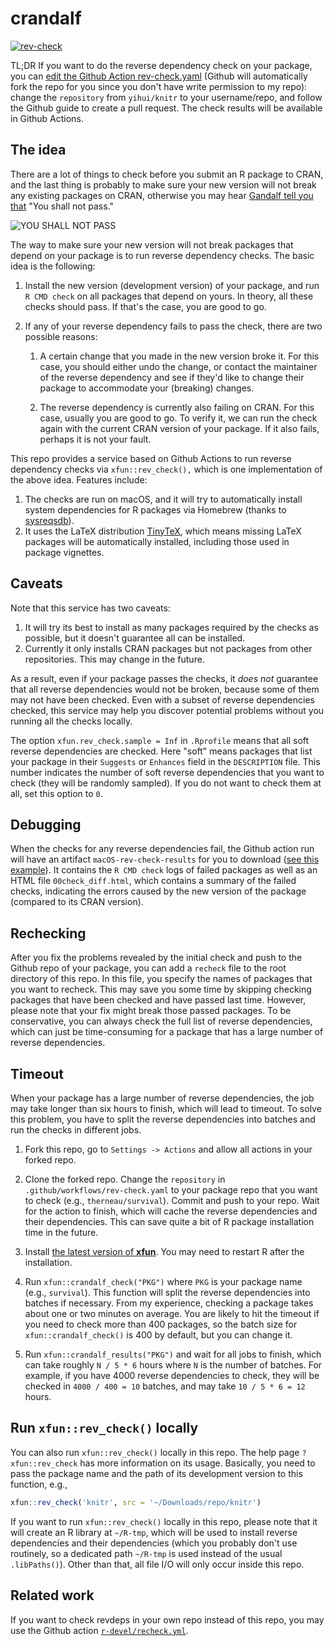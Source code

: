 # crandalf

[![rev-check](https://github.com/yihui/crandalf/workflows/rev-check/badge.svg)](https://github.com/yihui/crandalf/actions)

TL;DR If you want to do the reverse dependency check on your package, you can
[edit the Github Action
rev-check.yaml](https://github.com/yihui/crandalf/edit/main/.github/workflows/rev-check.yaml)
(Github will automatically fork the repo for you since you don't have write
permission to my repo): change the `repository` from `yihui/knitr` to your
username/repo, and follow the Github guide to create a pull request. The check
results will be available in Github Actions.

## The idea

There are a lot of things to check before you submit an R package to CRAN, and
the last thing is probably to make sure your new version will not break any
existing packages on CRAN, otherwise you may hear [Gandalf tell you
that](http://youtu.be/V4UfAL9f74I) "You shall not pass."

![YOU SHALL NOT PASS](https://i.imgur.com/3mdv0k9.jpg)

The way to make sure your new version will not break packages that depend on
your package is to run reverse dependency checks. The basic idea is the
following:

1.  Install the new version (development version) of your package, and run
    `R CMD check` on all packages that depend on yours. In theory, all these
    checks should pass. If that's the case, you are good to go.

2.  If any of your reverse dependency fails to pass the check, there are two
    possible reasons:

    1.  A certain change that you made in the new version broke it. For this
        case, you should either undo the change, or contact the maintainer of
        the reverse dependency and see if they'd like to change their package to
        accommodate your (breaking) changes.

    2.  The reverse dependency is currently also failing on CRAN. For this case,
        usually you are good to go. To verify it, we can run the check again
        with the current CRAN version of your package. If it also fails, perhaps
        it is not your fault.

This repo provides a service based on Github Actions to run reverse dependency
checks via `xfun::rev_check(),` which is one implementation of the above idea.
Features include:

1.  The checks are run on macOS, and it will try to automatically install system
    dependencies for R packages via Homebrew (thanks to
    [sysreqsdb](https://github.com/r-hub/sysreqsdb)).
2.  It uses the LaTeX distribution [TinyTeX](https://github.com/yihui/tinytex),
    which means missing LaTeX packages will be automatically installed,
    including those used in package vignettes.

## Caveats

Note that this service has two caveats:

1.  It will try its best to install as many packages required by the checks as
    possible, but it doesn't guarantee all can be installed.
2.  Currently it only installs CRAN packages but not packages from other
    repositories. This may change in the future.

As a result, even if your package passes the checks, it *does not* guarantee
that all reverse dependencies would not be broken, because some of them may not
have been checked. Even with a subset of reverse dependencies checked, this
service may help you discover potential problems without you running all the
checks locally.

The option `xfun.rev_check.sample = Inf` in `.Rprofile` means that all soft
reverse dependencies are checked. Here "soft" means packages that list your
package in their `Suggests` or `Enhances` field in the `DESCRIPTION` file. This
number indicates the number of soft reverse dependencies that you want to check
(they will be randomly sampled). If you do not want to check them at all, set
this option to `0`.

## Debugging

When the checks for any reverse dependencies fail, the Github action run will
have an artifact `macOS-rev-check-results` for you to download ([see this
example](https://github.com/yihui/crandalf/actions/runs/641478391)). It contains
the `R CMD check` logs of failed packages as well as an HTML file
`00check_diff.html`, which contains a summary of the failed checks, indicating
the errors caused by the new version of the package (compared to its CRAN
version).

## Rechecking

After you fix the problems revealed by the initial check and push to the Github
repo of your package, you can add a `recheck` file to the root directory of this
repo. In this file, you specify the names of packages that you want to recheck.
This may save you some time by skipping checking packages that have been checked
and have passed last time. However, please note that your fix might break those
passed packages. To be conservative, you can always check the full list of
reverse dependencies, which can just be time-consuming for a package that has a
large number of reverse dependencies.

## Timeout

When your package has a large number of reverse dependencies, the job may take
longer than six hours to finish, which will lead to timeout. To solve this
problem, you have to split the reverse dependencies into batches and run the
checks in different jobs.

1.  Fork this repo, go to `Settings -> Actions` and allow all actions in your
    forked repo.

2.  Clone the forked repo. Change the `repository` in
    `.github/workflows/rev-check.yaml` to your package repo that you want to
    check (e.g., `therneau/survival`). Commit and push to your repo. Wait for
    the action to finish, which will cache the reverse dependencies and their
    dependencies. This can save quite a bit of R package installation time in
    the future.

3.  Install [the latest version of
    **xfun**](https://github.com/yihui/xfun#xfun). You may need to restart R
    after the installation.

4.  Run `xfun::crandalf_check("PKG")` where `PKG` is your package name (e.g.,
    `survival`). This function will split the reverse dependencies into batches
    if necessary. From my experience, checking a package takes about one or two
    minutes on average. You are likely to hit the timeout if you need to check
    more than 400 packages, so the batch size for `xfun::crandalf_check()` is
    400 by default, but you can change it.

5.  Run `xfun::crandalf_results("PKG")` and wait for all jobs to finish, which
    can take roughly `N / 5 * 6` hours where `N` is the number of batches. For
    example, if you have 4000 reverse dependencies to check, they will be
    checked in `4000 / 400 = 10` batches, and may take `10 / 5 * 6 = 12` hours.

## Run `xfun::rev_check()` locally

You can also run `xfun::rev_check()` locally in this repo. The help page
`?xfun::rev_check` has more information on its usage. Basically, you need to
pass the package name and the path of its development version to this function,
e.g.,

``` r
xfun::rev_check('knitr', src = '~/Downloads/repo/knitr')
```

If you want to run `xfun::rev_check()` locally in this repo, please note that it
will create an R library at `~/R-tmp`, which will be used to install reverse
dependencies and their dependencies (which you probably don't use routinely, so
a dedicated path `~/R-tmp` is used instead of the usual `.libPaths()`). Other
than that, all file I/O will only occur inside this repo.

## Related work

If you want to check revdeps in your own repo instead of this repo, you may use
the Github action [`r-devel/recheck.yml`](https://github.com/r-devel/recheck).

